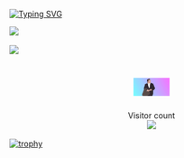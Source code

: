 [![Typing SVG](https://readme-typing-svg.herokuapp.com?font=Fira+Code&pause=1000&color=700EA4&center=true&width=435&lines=%D0%9A%D1%82%D0%BE+%D1%82%D1%83%D1%82%3F)](https://git.io/typing-svg)

![](https://media0.giphy.com/media/3otPorWLQJq5GmHRtu/giphy.gif)

<a href=#><img src="github-user-contribution.svg"></a>

<h1 align="center">
<img src="https://github.com/Murkyshadow/Murkyshadow/blob/main/who.gif" height="32"/>
</h1>

<p align="center"> 
  Visitor count<br>
  <img src="https://profile-counter.glitch.me/Murkyshadow/count.svg" />
</p>



[![trophy](https://github-profile-trophy.vercel.app/?username=ryo-ma)](https://github.com/ryo-ma/github-profile-trophy)
